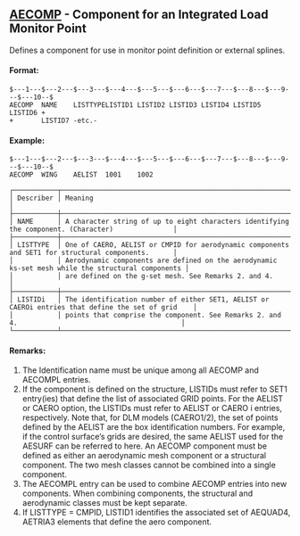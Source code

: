 ## [AECOMP](https://nexus.hexagon.com/documentationcenter/bundle/MSC_Nastran_2022.4/page/Nastran_Combined_Book/qrg/bulkab/TOC.AECOMP.xhtml) - Component for an Integrated Load Monitor Point

Defines a component for use in monitor point definition or external splines.

#### Format:

```nastran
$---1---$---2---$---3---$---4---$---5---$---6---$---7---$---8---$---9---$---10--$
AECOMP  NAME    LISTTYPELISTID1 LISTID2 LISTID3 LISTID4 LISTID5 LISTID6 +       
+       LISTID7 -etc.-                                                          
```

#### Example:

```nastran
$---1---$---2---$---3---$---4---$---5---$---6---$---7---$---8---$---9---$---10--$
AECOMP  WING    AELIST  1001    1002                                            
```

```text
┌───────────┬───────────────────────────────────────────────────────────────────────────────────────────────────┐
│ Describer │ Meaning                                                                                           │
├───────────┼───────────────────────────────────────────────────────────────────────────────────────────────────┤
│ NAME      │ A character string of up to eight characters identifying the component. (Character)               │
├───────────┼───────────────────────────────────────────────────────────────────────────────────────────────────┤
│ LISTTYPE  │ One of CAERO, AELIST or CMPID for aerodynamic components and SET1 for structural components.      │
│           │ Aerodynamic components are defined on the aerodynamic ks-set mesh while the structural components │
│           │ are defined on the g-set mesh. See Remarks 2. and 4.                                              │
├───────────┼───────────────────────────────────────────────────────────────────────────────────────────────────┤
│ LISTIDi   │ The identification number of either SET1, AELIST or CAEROi entries that define the set of grid    │
│           │ points that comprise the component. See Remarks 2. and 4.                                         │
└───────────┴───────────────────────────────────────────────────────────────────────────────────────────────────┘
```

#### Remarks:

1. The Identification name must be unique among all AECOMP and AECOMPL entries.
2. If the component is defined on the structure, LISTIDs must refer to SET1 entry(ies) that define the list of associated GRID points. For the AELIST or CAERO option, the LISTIDs must refer to AELIST or CAERO i entries, respectively. Note that, for DLM models (CAERO1/2), the set of points defined by the AELIST are the box identification numbers. For example, if the control surface’s grids are desired, the same AELIST used for the AESURF can be referred to here. An AECOMP component must be defined as either an aerodynamic mesh component or a structural component. The two mesh classes cannot be combined into a single component.
3. The AECOMPL entry can be used to combine AECOMP entries into new components. When combining components, the structural and aerodynamic classes must be kept separate.
4. If LISTTYPE = CMPID, LISTID1 identifies the associated set of AEQUAD4, AETRIA3 elements that define the aero component.
